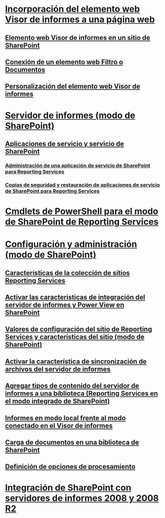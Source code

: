 # [Incorporación del elemento web Visor de informes a una página web](add-reporting-services-content-types-to-a-sharepoint-library.md)
## [Elemento web Visor de informes en un sitio de SharePoint](../report-viewer-web-part-on-a-sharepoint-site.md)
## [Conexión de un elemento web Filtro o Documentos](../connect-filter-or-documents-web-part-reporting-services-sharepoint-integrated-mode.md)
## [Personalización del elemento web Visor de informes](../customize-the-report-viewer-web-part.md)
# [Servidor de informes (modo de SharePoint)](../reporting-services-report-server-sharepoint-mode.md)
## [Aplicaciones de servicio y servicio de SharePoint](../reporting-services-sharepoint-service-and-service-applications.md)
### [Administración de una aplicación de servicio de SharePoint para Reporting Services](../manage-a-reporting-services-sharepoint-service-application.md)
### [Copias de seguridad y restauración de aplicaciones de servicio de SharePoint para Reporting Services](../backup-and-restore-reporting-services-sharepoint-service-applications.md)
# [Cmdlets de PowerShell para el modo de SharePoint de Reporting Services](../powershell-cmdlets-for-reporting-services-sharepoint-mode.md)
# [Configuración y administración (modo de SharePoint)](../configure-administer-report-server-reporting-services-sharepoint-mode.md)
## [Características de la colección de sitios Reporting Services](../reporting-services-site-collection-features.md)
## [Activar las características de integración del servidor de informes y Power View en SharePoint](../activate-the-report-server-and-power-view-integration-features-in-sharepoint.md)
## [Valores de configuración del sitio de Reporting Services y características del sitio (modo de SharePoint)](../reporting-services-site-settings-and-site-features-sharepoint-mode.md)
## [Activar la característica de sincronización de archivos del servidor de informes](../activate-report-server-file-sync-feature-sharepoint-central-administration.md)
## [Agregar tipos de contenido del servidor de informes a una biblioteca (Reporting Services en el modo integrado de SharePoint)](../add-reporting-services-content-types-to-a-sharepoint-library.md)
## [Informes en modo local frente al modo conectado en el Visor de informes](../local-vs-connected-mode-report-viewer-reporting-services-sharepoint-mode.md)
## [Carga de documentos en una biblioteca de SharePoint](../upload-documents-to-a-sharepoint-library-reporting-services-in-sharepoint-mode.md)
## [Definición de opciones de procesamiento](../set-processing-options-reporting-services-in-sharepoint-integrated-mode.md)
# [Integración de SharePoint con servidores de informes 2008 y 2008 R2](../sharepoint-integration-with-2008-and-2008-r2-report-servers.md)
